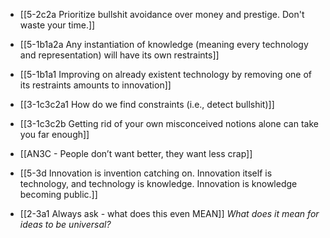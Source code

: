 - [[5-2c2a Prioritize bullshit avoidance over money and prestige. Don't waste your time.]]
- [[5-1b1a2a Any instantiation of knowledge (meaning every technology and representation) will have its own restraints]]
- [[5-1b1a1 Improving on already existent technology by removing one of its restraints amounts to innovation]]

- [[3-1c3c2a1 How do we find constraints (i.e., detect bullshit)]]
- [[3-1c3c2b Getting rid of your own misconceived notions alone can take you far enough]]

- [[AN3C - People don’t want better, they want less crap]]

- [[5-3d Innovation is invention catching on. Innovation itself is technology, and technology is knowledge. Innovation is knowledge becoming public.]]

- [[2-3a1 Always ask - what does this even MEAN]]
	*What does it mean for ideas to be universal?*